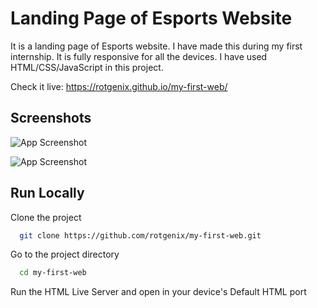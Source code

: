 
# Landing Page of Esports Website
It is a landing page of Esports website. I have made this during my first internship. It is fully responsive for all the devices. I have used HTML/CSS/JavaScript in this project.

Check it live: https://rotgenix.github.io/my-first-web/


## Screenshots

![App Screenshot](https://raw.githubusercontent.com/rotgenix/my-first-web/main/Screenshot%20(703).png)


![App Screenshot](https://raw.githubusercontent.com/rotgenix/my-first-web/main/Screenshot%20(705).png)



## Run Locally

Clone the project

```bash
  git clone https://github.com/rotgenix/my-first-web.git
```

Go to the project directory

```bash
  cd my-first-web
```
Run the HTML Live Server and open in your device's Default HTML port
